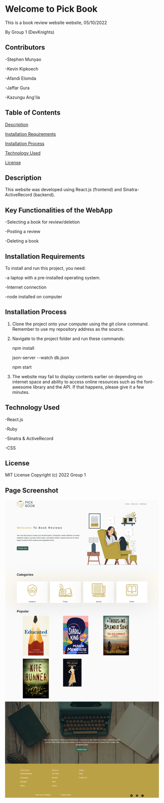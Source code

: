 # Welcome to Pick Book
This is a book review website website, 05/10/2022

By Group 1 (DevKnights)

## **Contributors**
-Stephen Munyao

-Kevin Kipkoech

-Afandi Elomda

-Jaffar Gura

-Kazungu Ang'ila

## **Table of Contents**
[Description](#description)


[Installation Requirements](#installationrequirements)


[Installation Process](#installationprocess)


[Technology Used](#technologyused)


[License](#license)


## **Description**
This website was developed using React.js (frontend) and Sinatra-ActiveRecord (backend). 

## **Key Functionalities of the WebApp**
-Selecting a book for review/deletion

-Posting a review

-Deleting a book

## **Installation Requirements**
To install and run this project, you need:

-a laptop with a pre-installed operating system.

-Internet connection

-node installed on computer
## **Installation Process**
1. Clone the project onto your computer using the git clone command. Remember to use my repository address as the source. 
2. Navigate to the project folder and run these commands:

    npm install

    json-server --watch db.json

    npm start


3. The website may fail to display contents earlier on depending on internet space and ability to access online resources such as the font-awesome library and the API. If that happens, please give it a few minutes. 
## **Technology Used**
-React.js

-Ruby

-Sinatra & ActiveRecord

-CSS

## **License**
MIT License Copyright (c) 2022 Group 1

 ## **Page Screenshot**

 ![screenshot of the site](./src/images/page-app.png " page")